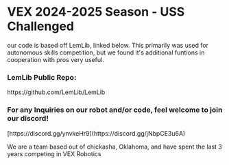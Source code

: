 <h1> VEX 2024-2025 Season - USS Challenged</h1>
<p>our code is based off LemLib, linked below. This primarily was used for autonomous skills competition, but we found it's additional funtions in cooperation with pros very useful.</p>



<h3> LemLib Public Repo: </h3>
<p>https://github.com/LemLib/LemLib</p>
<hb></hb>
<h3>For any Inquiries on our robot and/or code, feel welcome to join our discord!</h3>
<p>[https://discord.gg/ynvkeHr9](https://discord.gg/jNbpCE3u6A)</p>



<p>We are a team based out of chickasha, Oklahoma, and have spent the last 3 years competing in VEX Robotics</p>
